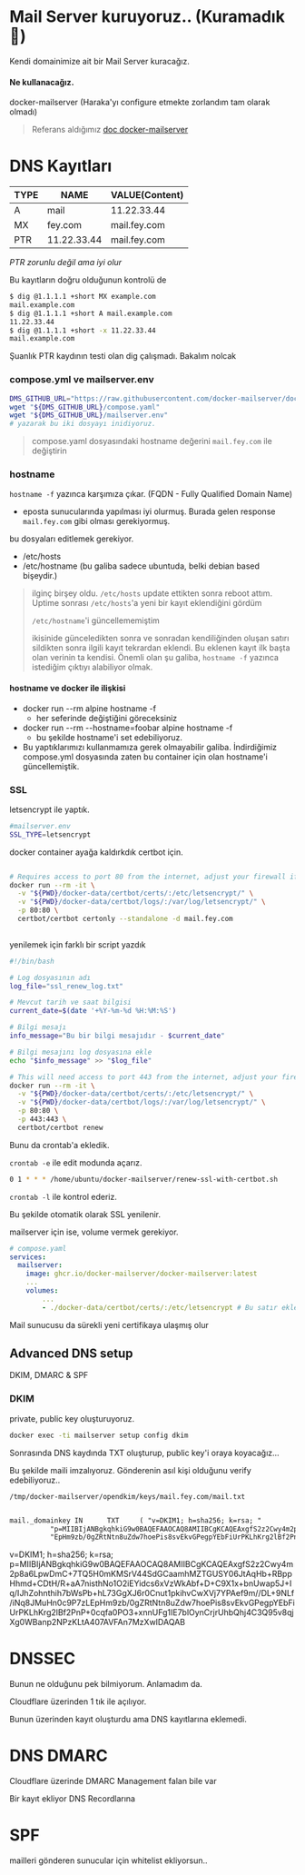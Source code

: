 
# Mail Server kuruyoruz.. (Kuramadık 🤣)
Kendi domainimize ait bir Mail Server kuracağız.

#### Ne kullanacağız.
docker-mailserver (Haraka'yı configure etmekte zorlandım tam olarak olmadı)
> Referans aldığımız [doc docker-mailserver](https://docker-mailserver.github.io/docker-mailserver/latest/usage/)


# DNS Kayıtları

| TYPE | NAME | VALUE(Content) |
|----------|----------|----------|
| A    | mail   | 11.22.33.44   |
| MX    | fey.com  | mail.fey.com   |
| PTR    | 	11.22.33.44   | mail.fey.com   |

*PTR zorunlu değil ama iyi olur*

Bu kayıtların doğru olduğunun kontrolü de
```sh
$ dig @1.1.1.1 +short MX example.com
mail.example.com
$ dig @1.1.1.1 +short A mail.example.com
11.22.33.44
$ dig @1.1.1.1 +short -x 11.22.33.44
mail.example.com
```

Şuanlık PTR kaydının testi olan dig çalışmadı. Bakalım nolcak

### compose.yml ve mailserver.env
```sh
DMS_GITHUB_URL="https://raw.githubusercontent.com/docker-mailserver/docker-mailserver/master"
wget "${DMS_GITHUB_URL}/compose.yaml"
wget "${DMS_GITHUB_URL}/mailserver.env"
# yazarak bu iki dosyayı inidiyoruz.
```


>compose.yaml dosyasındaki hostname değerini `mail.fey.com` ile değiştirin

### hostname
`hostname -f`
yazınca karşımıza çıkar. (FQDN - Fully Qualified Domain Name) 
- eposta sunucularında yapılması iyi olurmuş.
Burada gelen response `mail.fey.com` gibi olması gerekiyormuş.

bu dosyaları editlemek gerekiyor.
- /etc/hosts
- /etc/hostname (bu galiba sadece ubuntuda, belki debian based bişeydir.)

> ilginç birşey oldu. `/etc/hosts` update ettikten sonra reboot attım.
> Uptime sonrası `/etc/hosts`'a yeni bir kayıt eklendiğini gördüm
>
>`/etc/hostname`'i güncellememiştim
>
> ikisinide günceledikten sonra ve sonradan kendiliğinden oluşan satırı sildikten sonra ilgili kayıt tekrardan eklendi. Bu eklenen kayıt ilk başta olan verinin ta kendisi. Önemli olan şu galiba, `hostname -f` yazınca istediğim çıktıyı alabiliyor olmak.

#### hostname ve docker ile ilişkisi
- docker run --rm alpine hostname -f
    - her seferinde değiştiğini göreceksiniz
- docker run --rm --hostname=foobar alpine hostname -f
    - bu şekilde hostname'i set edebiliyoruz.
- Bu yaptıklarımızı kullanmamıza gerek olmayabilir galiba. İndirdiğimiz compose.yml dosyasında zaten bu container için olan hostname'i güncellemiştik.



### SSL
letsencrypt ile yaptık.
```sh
#mailserver.env
SSL_TYPE=letsencrypt
```
docker container ayağa kaldırkdık certbot için.

```sh

# Requires access to port 80 from the internet, adjust your firewall if needed.
docker run --rm -it \
  -v "${PWD}/docker-data/certbot/certs/:/etc/letsencrypt/" \
  -v "${PWD}/docker-data/certbot/logs/:/var/log/letsencrypt/" \
  -p 80:80 \
  certbot/certbot certonly --standalone -d mail.fey.com
  
```
yenilemek için farklı bir script yazdık
```sh
#!/bin/bash

# Log dosyasının adı
log_file="ssl_renew_log.txt"

# Mevcut tarih ve saat bilgisi
current_date=$(date '+%Y-%m-%d %H:%M:%S')

# Bilgi mesajı
info_message="Bu bir bilgi mesajıdır - $current_date"

# Bilgi mesajını log dosyasına ekle
echo "$info_message" >> "$log_file"

# This will need access to port 443 from the internet, adjust your firewall if needed.
docker run --rm -it \
  -v "${PWD}/docker-data/certbot/certs/:/etc/letsencrypt/" \
  -v "${PWD}/docker-data/certbot/logs/:/var/log/letsencrypt/" \
  -p 80:80 \
  -p 443:443 \
  certbot/certbot renew
```
Bunu da crontab'a ekledik.

`crontab -e` ile edit modunda açarız.


```sh
0 1 * * * /home/ubuntu/docker-mailserver/renew-ssl-with-certbot.sh
```
`crontab -l` ile kontrol ederiz.

Bu şekilde otomatik olarak SSL yenilenir.

mailserver için ise, volume vermek gerekiyor.

```yaml
# compose.yaml 
services: 
  mailserver:
    image: ghcr.io/docker-mailserver/docker-mailserver:latest
    ...
    volumes:
        ...
        - ./docker-data/certbot/certs/:/etc/letsencrypt # Bu satır eklendir.


```

Mail sunucusu da sürekli yeni certifikaya ulaşmış olur


## Advanced DNS setup
DKIM, DMARC & SPF

### DKIM
private, public key oluşturuyoruz.
```sh
docker exec -ti mailserver setup config dkim
```
Sonrasında DNS kaydında TXT oluşturup, public key'i oraya koyacağız...

Bu şekilde maili imzalıyoruz. Gönderenin asıl kişi olduğunu verify edebiliyoruz..


```
/tmp/docker-mailserver/opendkim/keys/mail.fey.com/mail.txt
```

```mail.txt

mail._domainkey IN      TXT     ( "v=DKIM1; h=sha256; k=rsa; "
          "p=MIIBIjANBgkqhkiG9w0BAQEFAAOCAQ8AMIIBCgKCAQEAxgfS2z2Cwy4m2p8a6LpwDmC+7TQ5H0mKMSrV44SdGCaamhMZTGUSY06JtAqHb+RBppHhmd+CDtH/R+aA7nisthNo1O2iEYidcs6xVzWkAbf+D+C9X1x+bnUwap5J+Iq/IJhZohnthih7bWsPb+hL73GgXJ6r0Cnut1pkihvCwXVj7YPAef9m//DL+9NLf/iNq8JMuHn0c9P7zL"
          "EpHm9zb/0gZRtNtn8uZdw7hoePis8svEkvGPegpYEbFiUrPKLhKrg2lBf2PnP+0cqfa0PO3+xnnUFg1IE7blOynCrjrUhbQhj4C3Q95v8qjXg0WBanp2NPzKLtA407AVFAn7MzXwIDAQAB" )  ; ----- DKIM key mail for mail.fey.com


```

v=DKIM1; h=sha256; k=rsa; p=MIIBIjANBgkqhkiG9w0BAQEFAAOCAQ8AMIIBCgKCAQEAxgfS2z2Cwy4m2p8a6LpwDmC+7TQ5H0mKMSrV44SdGCaamhMZTGUSY06JtAqHb+RBppHhmd+CDtH/R+aA7nisthNo1O2iEYidcs6xVzWkAbf+D+C9X1x+bnUwap5J+Iq/IJhZohnthih7bWsPb+hL73GgXJ6r0Cnut1pkihvCwXVj7YPAef9m//DL+9NLf/iNq8JMuHn0c9P7zLEpHm9zb/0gZRtNtn8uZdw7hoePis8svEkvGPegpYEbFiUrPKLhKrg2lBf2PnP+0cqfa0PO3+xnnUFg1IE7blOynCrjrUhbQhj4C3Q95v8qjXg0WBanp2NPzKLtA407AVFAn7MzXwIDAQAB



# DNSSEC

Bunun ne olduğunu pek bilmiyorum. Anlamadım da.

Cloudflare üzerinden 1 tık ile açılıyor.

Bunun üzerinden kayıt oluşturdu ama DNS kayıtlarına eklemedi.

# DNS DMARC
Cloudflare üzerinde DMARC Management falan bile var

Bir kayıt ekliyor DNS Recordlarına


# SPF
mailleri gönderen sunucular için whitelist ekliyorsun..




